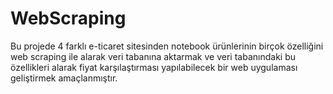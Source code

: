 # WebScraping

Bu projede 4 farklı e-ticaret sitesinden notebook ürünlerinin birçok özelliğini web scraping ile alarak veri tabanına aktarmak ve veri tabanındaki bu özellikleri alarak fiyat karşılaştırması yapılabilecek bir web uygulaması geliştirmek amaçlanmıştır.
